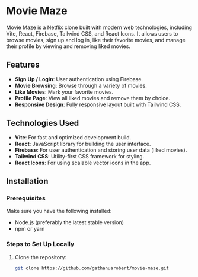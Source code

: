 # Movie Maze

Movie Maze is a Netflix clone built with modern web technologies, including Vite, React, Firebase, Tailwind CSS, and React Icons. It allows users to browse movies, sign up and log in, like their favorite movies, and manage their profile by viewing and removing liked movies.

## Features
- **Sign Up / Login**: User authentication using Firebase.
- **Movie Browsing**: Browse through a variety of movies.
- **Like Movies**: Mark your favorite movies.
- **Profile Page**: View all liked movies and remove them by choice.
- **Responsive Design**: Fully responsive layout built with Tailwind CSS.

## Technologies Used
- **Vite**: For fast and optimized development build.
- **React**: JavaScript library for building the user interface.
- **Firebase**: For user authentication and storing user data (liked movies).
- **Tailwind CSS**: Utility-first CSS framework for styling.
- **React Icons**: For using scalable vector icons in the app.

## Installation

### Prerequisites
Make sure you have the following installed:
- Node.js (preferably the latest stable version)
- npm or yarn

### Steps to Set Up Locally
1. Clone the repository:
   ```bash
   git clone https://github.com/gathanuarobert/movie-maze.git
